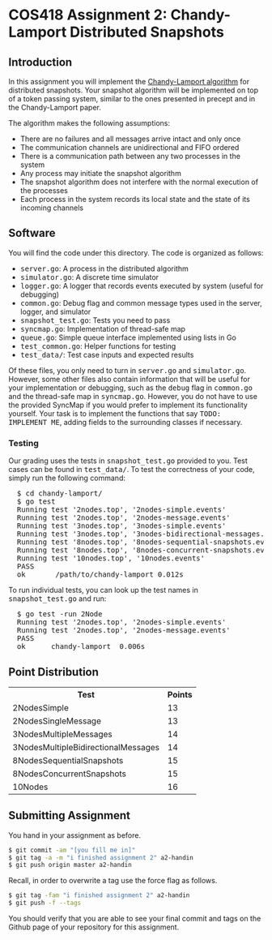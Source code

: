 # COS418 Assignment 2: Chandy-Lamport Distributed Snapshots

<h2>Introduction</h2>
<p>
  In this assignment you will implement the
  <a href="https://lamport.azurewebsites.net/pubs/chandy.pdf">Chandy-Lamport algorithm</a> for distributed snapshots.
  Your snapshot algorithm will be implemented on top of a token passing system, similar
  to the ones presented in precept and in
  the Chandy-Lamport paper.

  The algorithm makes the following assumptions:
  <ul>
    <li>There are no failures and all messages arrive intact and only once</li>
    <li>The communication channels are unidirectional and FIFO ordered</li>
    <li>There is a communication path between any two processes in the system</li>
    <li>Any process may initiate the snapshot algorithm</li>
    <li>The snapshot algorithm does not interfere with the normal execution of the processes</li>
    <li>Each process in the system records its local state and the state of its incoming channels</li>
  </ul>
</p>

<h2>Software</h2>
<p>
  You will find the code under this directory. The code is organized
  as follows:
  <ul>
    <li><tt>server.go</tt>: A process in the distributed algorithm</li>
    <li><tt>simulator.go</tt>: A discrete time simulator</li>
    <li><tt>logger.go</tt>: A logger that records events executed by system (useful for debugging)</li>
    <li><tt>common.go</tt>: Debug flag and common message types used in the server, logger, and simulator</li>
    <li><tt>snapshot_test.go</tt>: Tests you need to pass</li>
    <li><tt>syncmap.go</tt>: Implementation of thread-safe map</li>
    <li><tt>queue.go</tt>: Simple queue interface implemented using lists in Go</li>
    <li><tt>test_common.go</tt>: Helper functions for testing</li>
    <li><tt>test_data/</tt>: Test case inputs and expected results</li>
  </ul>
</p>
<p>
  Of these files, you only need to turn in <tt>server.go</tt> and <tt>simulator.go</tt>. However, some other
  files also contain information that will be useful for your implementation or debugging, such as the <tt>debug</tt>
  flag in <tt>common.go</tt> and the thread-safe map in <tt>syncmap.go</tt>. However, you do not have to use the provided SyncMap if you would prefer to implement its functionality yourself. Your task is to implement the functions
  that say <tt>TODO: IMPLEMENT ME</tt>, adding fields to the surrounding classes if necessary.
</p>

<h3>Testing</h3>

<p>
  Our grading uses the tests in <tt>snapshot_test.go</tt> provided to you. Test cases can be found in
  <tt>test_data/</tt>. To test the correctness of your code, simply run the following command:
</p>
<pre>
  $ cd chandy-lamport/
  $ go test
  Running test '2nodes.top', '2nodes-simple.events'
  Running test '2nodes.top', '2nodes-message.events'
  Running test '3nodes.top', '3nodes-simple.events'
  Running test '3nodes.top', '3nodes-bidirectional-messages.events'
  Running test '8nodes.top', '8nodes-sequential-snapshots.events'
  Running test '8nodes.top', '8nodes-concurrent-snapshots.events'
  Running test '10nodes.top', '10nodes.events'
  PASS
  ok      _/path/to/chandy-lamport 0.012s
</pre>
<p>
  To run individual tests, you can look up the test names in <tt>snapshot_test.go</tt> and run:
</p>
<pre>
  $ go test -run 2Node
  Running test '2nodes.top', '2nodes-simple.events'
  Running test '2nodes.top', '2nodes-message.events'
  PASS
  ok      chandy-lamport  0.006s
</pre>

## Point Distribution

<table>
<tr><th>Test</th><th>Points</th></tr>
<tr><td>2NodesSimple</td><td>13</td></tr>
<tr><td>2NodesSingleMessage</td><td>13</td></tr>
<tr><td>3NodesMultipleMessages</td><td>14</td></tr>
<tr><td>3NodesMultipleBidirectionalMessages</td><td>14</td></tr>
<tr><td>8NodesSequentialSnapshots</td><td>15</td></tr>
<tr><td>8NodesConcurrentSnapshots</td><td>15</td></tr>
<tr><td>10Nodes</td><td>16</td></tr>
</table>

## Submitting Assignment

You hand in your assignment as before.

```bash
$ git commit -am "[you fill me in]"
$ git tag -a -m "i finished assignment 2" a2-handin
$ git push origin master a2-handin
```

<p>Recall, in order to overwrite a tag use the force flag as follows.</p>

```bash
$ git tag -fam "i finished assignment 2" a2-handin
$ git push -f --tags
```

You should verify that you are able to see your final commit and tags
on the Github page of your repository for this assignment.


